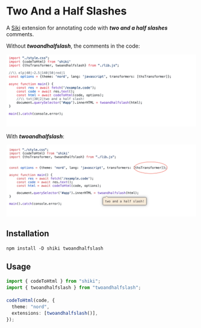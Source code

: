 # Two And a Half Slashes

A [Siki](https://siki.dev) extension for annotating code with _**two and a half
slashes**_ comments.

Without **_twoandhalfslash_**, the comments in the code:

![without twoandhalfslash](./assets/without-ths.png)

With **_twoandhalfslash_**:

![screenshot](./assets/screenshot.png)

## Installation

```shell
npm install -D shiki twoandhalfslash
```

## Usage

```ts
import { codeToHtml } from "shiki";
import { twoandhalfslash } from "twoandhalfslash";

codeToHtml(code, {
  theme: "nord",
  extensions: [twoandhalfslash()],
});
```
